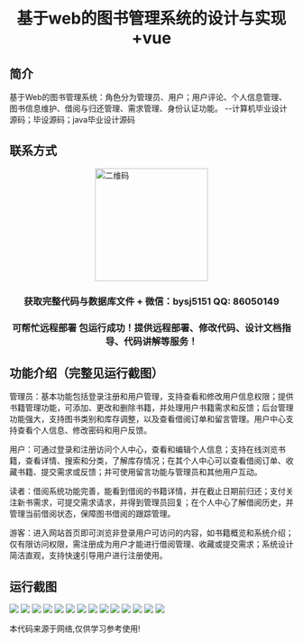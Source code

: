 <p><h1 align="center">基于web的图书管理系统的设计与实现+vue</h1></p>

## 简介
基于Web的图书管理系统：角色分为管理员、用户；用户评论、个人信息管理、图书信息维护、借阅与归还管理、需求管理、身份认证功能。    --计算机毕业设计源码；毕设源码；java毕业设计源码


## 联系方式
<img src="https://bs-1329754181.cos.ap-shanghai.myqcloud.com/wx.jpg" alt="二维码" style="display: block; margin: 0 auto;" width="200px">
<p><h3 align="center">获取完整代码与数据库文件 + 微信：bysj5151 QQ: 86050149</h3></p>
<p><h3 align="center">可帮忙远程部署 包运行成功！提供远程部署、修改代码、设计文档指导、代码讲解等服务！</h3></p>

## 功能介绍（完整见运行截图）
管理员：基本功能包括登录注册和用户管理，支持查看和修改用户信息权限；提供书籍管理功能，可添加、更改和删除书籍，并处理用户书籍需求和反馈；后台管理功能强大，支持图书类别和库存调整，以及查看借阅订单和留言管理。用户中心支持查看个人信息、修改密码和用户反馈。

用户：可通过登录和注册访问个人中心，查看和编辑个人信息；支持在线浏览书籍，查看详情、搜索和分类，了解库存情况；在其个人中心可以查看借阅订单、收藏书籍、提交需求或反馈；并可使用留言功能与管理员和其他用户互动。

读者：借阅系统功能完善，能看到借阅的书籍详情，并在截止日期前归还；支付关注新书需求，可提交需求请求，并得到管理员回复；在个人中心了解借阅历史，并管理当前借阅状态，保障图书借阅的跟踪管理。

游客：进入网站首页即可浏览非登录用户可访问的内容，如书籍概览和系统介绍；仅有限访问权限，需注册成为用户才能进行借阅管理、收藏或提交需求；系统设计简洁直观，支持快速引导用户进行注册使用。


## 运行截图
![](https://bs-1329754181.cos.ap-shanghai.myqcloud.com/ssm/BookManagementSystem2/img/001.jpg)
![](https://bs-1329754181.cos.ap-shanghai.myqcloud.com/ssm/BookManagementSystem2/img/002.jpg)
![](https://bs-1329754181.cos.ap-shanghai.myqcloud.com/ssm/BookManagementSystem2/img/003.jpg)
![](https://bs-1329754181.cos.ap-shanghai.myqcloud.com/ssm/BookManagementSystem2/img/004.jpg)
![](https://bs-1329754181.cos.ap-shanghai.myqcloud.com/ssm/BookManagementSystem2/img/005.jpg)
![](https://bs-1329754181.cos.ap-shanghai.myqcloud.com/ssm/BookManagementSystem2/img/006.jpg)
![](https://bs-1329754181.cos.ap-shanghai.myqcloud.com/ssm/BookManagementSystem2/img/007.jpg)
![](https://bs-1329754181.cos.ap-shanghai.myqcloud.com/ssm/BookManagementSystem2/img/008.jpg)
![](https://bs-1329754181.cos.ap-shanghai.myqcloud.com/ssm/BookManagementSystem2/img/009.jpg)
![](https://bs-1329754181.cos.ap-shanghai.myqcloud.com/ssm/BookManagementSystem2/img/010.jpg)
![](https://bs-1329754181.cos.ap-shanghai.myqcloud.com/ssm/BookManagementSystem2/img/011.jpg)
![](https://bs-1329754181.cos.ap-shanghai.myqcloud.com/ssm/BookManagementSystem2/img/012.jpg)
![](https://bs-1329754181.cos.ap-shanghai.myqcloud.com/ssm/BookManagementSystem2/img/013.jpg)
![](https://bs-1329754181.cos.ap-shanghai.myqcloud.com/ssm/BookManagementSystem2/img/014.jpg)

<p>本代码来源于网络,仅供学习参考使用!</p>
